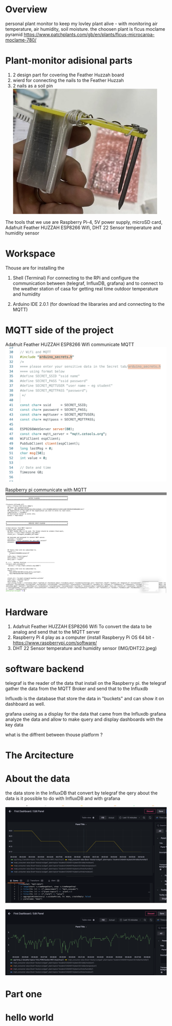 
# Overview
personal plant monitor to keep my lovley plant alive - with monitoring air temperature, air humidity, soil moisture. 
the choosen plant is ficus moclame pyramid https://www.patchplants.com/gb/en/plants/ficus-microcarpa-moclame-780/ 

# Plant-monitor adisional parts 
1. 2 design part for covering the Feather Huzzah board 
2. wierd for connecting the nails to the Feather Huzzah  
3. 2 nails as a soil pin
![Board coverd picture with 2 nails and wired](IMG/B-C.jpeg)

The tools that we use are Raspberry Pi-4, 5V power supply, microSD card, Adafruit Feather HUZZAH ESP8266 Wifi, DHT 22 Sensor temperature and humidity sensor


# Workspace
Thouse are for installing the 
1. Shell (Terminal)
For connecting to the RPi and configure the communication between (telegraf, InfluxDB, grafana)
and to connect to the weather station of casa for getting real time outdoor temperature and humidity

3. Arduino IDE 2.0.1 
(for download the libararies and and connecting to the MQTT) 



# MQTT side of the project 
Adafruit Feather HUZZAH ESP8266 Wifi communicate MQTT 
 ![Example Arduino Screenshot](IMG/MQTTWIFI.png)
 
Raspberry pi communicate with MQTT 
 ![Shell Screenshot](IMG/Rpi-c-MQ.jpeg)
 






# Hardware 
 1. Adafruit Feather HUZZAH ESP8266  Wifi 
 To convert the data to be analog and send that to the MQTT server  
 2. Raspberry Pi 4 play as a computer (install Raspberyy Pi OS 64 bit - https://www.raspberrypi.com/software/
 3. DHT 22 Sensor temperature and humidity sensor (IMG/DHT22.jpeg)
 

 
 
 # software backend 
 telegraf is the reader of the data that install on the Raspberry pi. 
 the telegraf gather the data from the MQTT Broker and send that to the Influxdb 
 
 Influxdb is the database that store the data in "buckets" and can show it on dashboard as well. 
  
 grafana useing as a display for the data that came from the Influxdb 
 grafana analyze the data and allow to make query and display dashboards with the key data 
 
 what is the diffrent between thouse platform ? 
 
 # The Arcitecture

 
 # About the data 
 the data store in the InfluxDB that convert by telegraf
 the qery about the data is it possible to do with InfluxDB and with grafana 
 
 ![Example Dashboard Screenshot](IMG/Airhumi.png)
 
 ![Example Dashboard Screenshot](IMG/Airtemp.png)
 
 # Part one 

 


# hello world 
